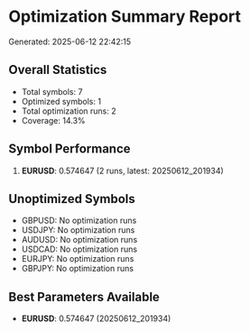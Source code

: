 # Optimization Summary Report
Generated: 2025-06-12 22:42:15

## Overall Statistics
- Total symbols: 7
- Optimized symbols: 1
- Total optimization runs: 2
- Coverage: 14.3%

## Symbol Performance
1. **EURUSD**: 0.574647 (2 runs, latest: 20250612_201934)

## Unoptimized Symbols
- GBPUSD: No optimization runs
- USDJPY: No optimization runs
- AUDUSD: No optimization runs
- USDCAD: No optimization runs
- EURJPY: No optimization runs
- GBPJPY: No optimization runs

## Best Parameters Available
- **EURUSD**: 0.574647 (20250612_201934)